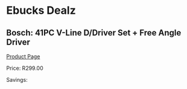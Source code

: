 
# Ebucks Dealz
## Bosch: 41PC V-Line D/Driver Set + Free Angle Driver
[Product Page](https://www.ebucks.com/web/shop/productSelected.do?prodId=339404596&catId=336131644)

Price: R299.00

Savings: 


	